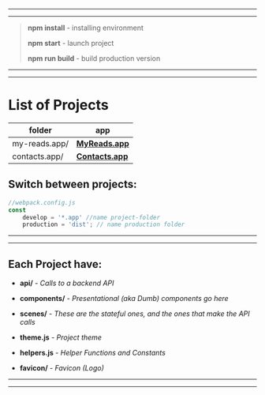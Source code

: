 ________________________________________________________
________________________________________________________
>**npm install** - installing environment
>
>**npm start** - launch project
>
>**npm run build** - build production version
________________________________________________________
________________________________________________________
# List of Projects
| folder | app |
| ------ | ------ |
| my-reads.app/ | **[MyReads.app](https://myreads.000webhostapp.com/)** |
| contacts.app/ | **[Contacts.app](https://road666.000webhostapp.com/)** |

## Switch between projects:
```js
//webpack.config.js
const
    develop = '*.app' //name project-folder
    production = 'dist'; // name production folder
```
________________________________________________________
________________________________________________________
## Each Project have:

- **api/** - _Calls to a backend API_

- **components/** - _Presentational (aka Dumb) components go here_

- **scenes/** - _These are the stateful ones, and the ones that make the API calls_

- **theme.js** - _Project theme_

- **helpers.js** - _Helper Functions and Constants_

- **favicon/** - _Favicon (Logo)_
________________________________________________________
________________________________________________________









